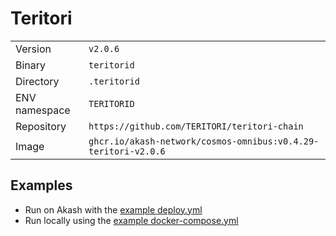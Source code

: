 # Teritori

| | |
|---|---|
|Version|`v2.0.6`|
|Binary|`teritorid`|
|Directory|`.teritorid`|
|ENV namespace|`TERITORID`|
|Repository|`https://github.com/TERITORI/teritori-chain`|
|Image|`ghcr.io/akash-network/cosmos-omnibus:v0.4.29-teritori-v2.0.6`|

## Examples

- Run on Akash with the [example deploy.yml](./deploy.yml)
- Run locally using the [example docker-compose.yml](./docker-compose.yml)
